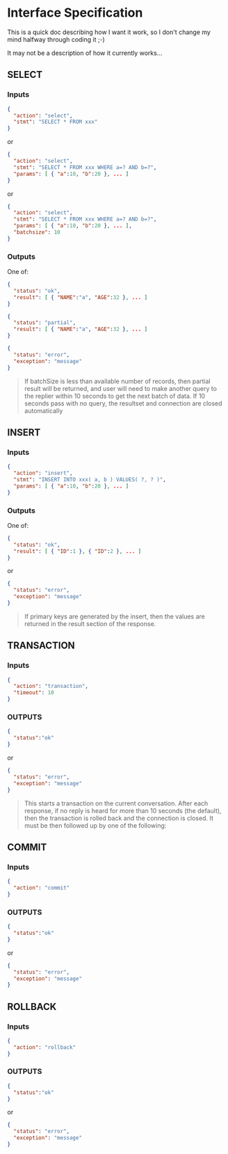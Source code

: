 # Interface Specification

This is a quick doc describing how I want it work, so I don't change my mind halfway through coding it ;-)

It may not be a description of how it currently works...

## SELECT

### Inputs

```json
{
  "action": "select",
  "stmt": "SELECT * FROM xxx"
}
```
or
```json
{
  "action": "select",
  "stmt": "SELECT * FROM xxx WHERE a=? AND b=?",
  "params": [ { "a":10, "b":20 }, ... ]
}
```
or
```json
{
  "action": "select",
  "stmt": "SELECT * FROM xxx WHERE a=? AND b=?",
  "params": [ { "a":10, "b":20 }, ... ],
  "batchsize": 10
}
```

### Outputs

One of:

```json
{
  "status": "ok",
  "result": [ { "NAME":"a", "AGE":32 }, ... ]
}
```
```json
{
  "status": "partial",
  "result": [ { "NAME":"a", "AGE":32 }, ... ]
}
```
```json
{
  "status": "error",
  "exception": "message"
}
```

> If batchSize is less than available number of records, then partial result will be returned, and user will need to make another query to the replier within 10 seconds to get the next batch of data.  If 10 seconds pass with no query, the resultset and connection are closed automatically

## INSERT

### Inputs

```json
{
  "action": "insert",
  "stmt": "INSERT INTO xxx( a, b ) VALUES( ?, ? )",
  "params": [ { "a":10, "b":20 }, ... ]
}
```
### Outputs

One of:

```json
{
  "status": "ok",
  "result": [ { "ID":1 }, { "ID":2 }, ... ]
}
```
or
```json
{
  "status": "error",
  "exception": "message"
}
```

> If primary keys are generated by the insert, then the values are returned in the result section of the response.

## TRANSACTION

### Inputs

```json
{
  "action": "transaction",
  "timeout": 10
}
```

### OUTPUTS

```json
{
  "status":"ok"
}
```
or
```json
{
  "status": "error",
  "exception": "message"
}
```

> This starts a transaction on the current conversation.  After each response, if no reply is heard for more than 10 seconds (the default), then the transaction is rolled back and the connection is closed.  It must be then followed up by one of the following:

## COMMIT

### Inputs

```json
{
  "action": "commit"
}
```

### OUTPUTS

```json
{
  "status":"ok"
}
```
or
```json
{
  "status": "error",
  "exception": "message"
}
```

## ROLLBACK

### Inputs

```json
{
  "action": "rollback"
}
```

### OUTPUTS

```json
{
  "status":"ok"
}
```
or
```json
{
  "status": "error",
  "exception": "message"
}
```
